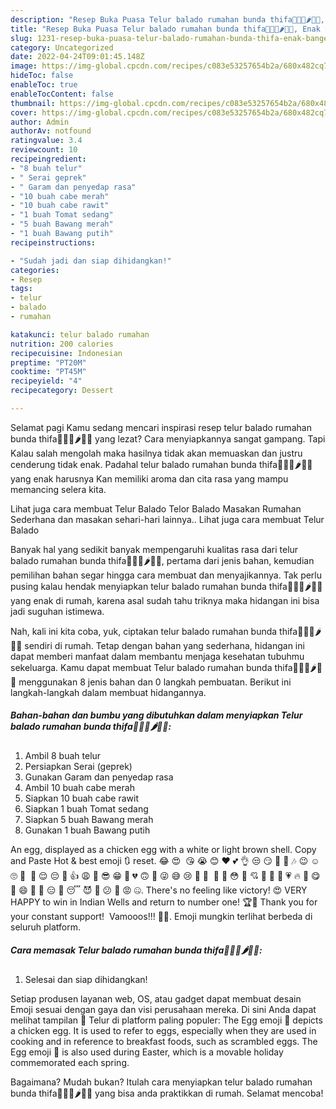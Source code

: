 ```yaml
---
description: "Resep Buka Puasa Telur balado rumahan bunda thifa🥚🥚🥚🌶️🍅🍅, Enak Banget"
title: "Resep Buka Puasa Telur balado rumahan bunda thifa🥚🥚🥚🌶️🍅🍅, Enak Banget"
slug: 1231-resep-buka-puasa-telur-balado-rumahan-bunda-thifa-enak-banget
category: Uncategorized
date: 2022-04-24T09:01:45.148Z
image: https://img-global.cpcdn.com/recipes/c083e53257654b2a/680x482cq70/telur-balado-rumahan-bunda-thifa-foto-resep-utama.jpg
hideToc: false
enableToc: true
enableTocContent: false
thumbnail: https://img-global.cpcdn.com/recipes/c083e53257654b2a/680x482cq70/telur-balado-rumahan-bunda-thifa-foto-resep-utama.jpg
cover: https://img-global.cpcdn.com/recipes/c083e53257654b2a/680x482cq70/telur-balado-rumahan-bunda-thifa-foto-resep-utama.jpg
author: Admin
authorAv: notfound
ratingvalue: 3.4
reviewcount: 10
recipeingredient:
- "8 buah telur"
- " Serai geprek"
- " Garam dan penyedap rasa"
- "10 buah cabe merah"
- "10 buah cabe rawit"
- "1 buah Tomat sedang"
- "5 buah Bawang merah"
- "1 buah Bawang putih"
recipeinstructions:

- "Sudah jadi dan siap dihidangkan!"
categories:
- Resep
tags:
- telur
- balado
- rumahan

katakunci: telur balado rumahan 
nutrition: 200 calories
recipecuisine: Indonesian
preptime: "PT20M"
cooktime: "PT45M"
recipeyield: "4"
recipecategory: Dessert

---
```



Selamat pagi Kamu sedang mencari inspirasi resep telur balado rumahan bunda thifa🥚🥚🥚🌶️🍅🍅 yang lezat? Cara menyiapkannya sangat gampang. Tapi Kalau salah mengolah maka hasilnya tidak akan memuaskan dan justru cenderung tidak enak. Padahal telur balado rumahan bunda thifa🥚🥚🥚🌶️🍅🍅 yang enak harusnya Kan memiliki aroma dan cita rasa yang mampu memancing selera kita.


Lihat juga cara membuat Telur Balado Telor Balado Masakan Rumahan Sederhana dan masakan sehari-hari lainnya.. Lihat juga cara membuat Telur Balado

Banyak hal yang sedikit banyak mempengaruhi kualitas rasa dari telur balado rumahan bunda thifa🥚🥚🥚🌶️🍅🍅, pertama dari jenis bahan, kemudian pemilihan bahan segar hingga cara membuat dan menyajikannya. Tak perlu pusing kalau hendak menyiapkan telur balado rumahan bunda thifa🥚🥚🥚🌶️🍅🍅 yang enak di rumah, karena asal sudah tahu triknya maka hidangan ini bisa jadi suguhan istimewa.


Nah, kali ini kita coba, yuk, ciptakan telur balado rumahan bunda thifa🥚🥚🥚🌶️🍅🍅 sendiri di rumah. Tetap dengan bahan yang sederhana, hidangan ini dapat memberi manfaat dalam membantu menjaga kesehatan tubuhmu sekeluarga. Kamu dapat membuat Telur balado rumahan bunda thifa🥚🥚🥚🌶️🍅🍅 menggunakan 8 jenis bahan dan 0 langkah pembuatan. Berikut ini langkah-langkah dalam membuat hidangannya.

<!--inarticleads1-->

##### Bahan-bahan dan bumbu yang dibutuhkan dalam menyiapkan Telur balado rumahan bunda thifa🥚🥚🥚🌶️🍅🍅:

1. Ambil 8 buah telur
1. Persiapkan  Serai (geprek)
1. Gunakan  Garam dan penyedap rasa
1. Ambil 10 buah cabe merah
1. Siapkan 10 buah cabe rawit
1. Siapkan 1 buah Tomat sedang
1. Siapkan 5 buah Bawang merah
1. Gunakan 1 buah Bawang putih


An egg, displayed as a chicken egg with a white or light brown shell. Copy and Paste Hot &amp; best emoji 🔃 reset. 😂 😍 ️ 😘 😭 😊 ♥️ 💕 👌 😒 😏 🤗 🤔 🎶 😉 ☺️ 🙄 🙈 ️ 🤣 😌 😔 💖 👍 😩 🙏 😎 😁 💯 💔 🙃 👏 😜 😅 😢 🙌 💞 ️ 🎉 🖕 😳 🖤 💘 👀 🙂 💙 💗 🔥 💜 😋 👊 😄 💋 🤘 😑 🙊 😴 😈 🤑 😕 💪 😡 🤐. There&#39;s no feeling like victory! 😍 VERY HAPPY to win in Indian Wells and return to number one! 🏆🌴 Thank you for your constant support! ️ Vamooos!!! 💪🏻. Emoji mungkin terlihat berbeda di seluruh platform. 

<!--inarticleads2-->

##### Cara memasak Telur balado rumahan bunda thifa🥚🥚🥚🌶️🍅🍅:


1. Selesai dan siap dihidangkan!

Setiap produsen layanan web, OS, atau gadget dapat membuat desain Emoji sesuai dengan gaya dan visi perusahaan mereka. Di sini Anda dapat melihat tampilan 🥚 Telur di platform paling populer: The Egg emoji 🥚 depicts a chicken egg. It is used to refer to eggs, especially when they are used in cooking and in reference to breakfast foods, such as scrambled eggs. The Egg emoji 🥚 is also used during Easter, which is a movable holiday commemorated each spring. 

Bagaimana? Mudah bukan? Itulah cara menyiapkan telur balado rumahan bunda thifa🥚🥚🥚🌶️🍅🍅 yang bisa anda praktikkan di rumah. Selamat mencoba!
